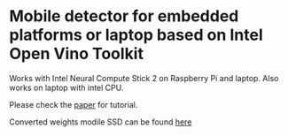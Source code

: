 # Mobile detector for embedded platforms or laptop based on Intel Open Vino Toolkit

Works with Intel Neural Compute Stick 2 on Raspberry Pi and laptop. 
Also works on laptop with intel CPU.

Please check the [paper](https://medium.com/@Quantum_inc/a-test-drive-of-the-intel-neural-compute-stick-2-b694983e5f9b?source=friends_link&sk=481c5ac8d8e67927eced2de437ba1eab) for tutorial.

Converted weights modile SSD can be found [here](https://drive.google.com/drive/folders/1P8Mn_N-_x8a1jhb50oiSuPyfMz7Q5pRH?usp=sharing)